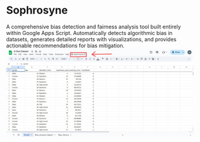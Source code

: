 # Sophrosyne
A comprehensive bias detection and fairness analysis tool built entirely within Google Apps Script. Automatically detects algorithmic bias in datasets, generates detailed reports with visualizations, and provides actionable recommendations for bias mitigation.
![imagealt](https://github.com/Mahabu-Subhani/Sophrosyne/blob/d22161fbc5e34bfc3715638eecaeb6b277cc6804/Sophrosyne%20AI%20-%20Dashboard.jpeg)
